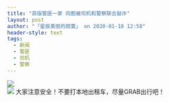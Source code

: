 ```yaml
---
title: "菲版警匪一家 同胞被司机和警察联合敲诈"
layout: post
author: "「星辰美丽的寂寞」 on 2020-01-18 12:58"
header-style: text
tags:
  - 新闻
  - 警匪
  - 司机
  - 警察
---
```


<img src="http://images.feileyuan.com/images/ueditor/2020011812580000031236.jpg"><input type="hidden" value="菲乐园提供">
<br>
<img src="http://images.feileyuan.com/images/ueditor/2020011812580000082006.jpg">
大家注意安全！不要打本地出租车，尽量GRAB出行吧！

